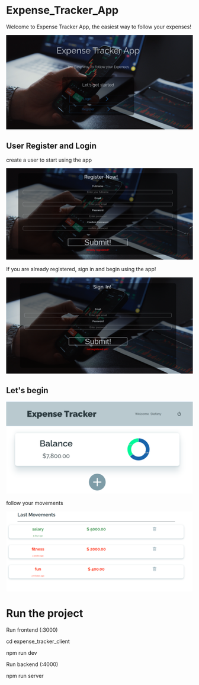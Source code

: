   #                                                        <h1> Expense_Tracker_App </h1>
  
  <p> Welcome to Expense Tracker App, the easiest way to follow your expenses!</p>
  
  ![Expense-Tracker-intro](https://github.com/florMignini/expense_tracker_app/blob/main/public/Expense-Tracker-intro.png)
  
  
  <h2> User Register and Login </h2>
  <p> create a user to start using the app </p>
  
  ![Expense-Tracker-register](https://github.com/florMignini/expense_tracker_app/blob/main/public/Expense-Tracker-register.png)
  
  <p> If you are already registered, sign in and begin using the app! </p>
  
  ![Expense-Tracker-sigIn](https://github.com/florMignini/expense_tracker_app/blob/main/public/Expense-Tracker-signIn.png)
  

  <h2> Let's begin </h2>
  
  ![Expense-Tracker-dashboard](https://github.com/florMignini/expense_tracker_app/blob/main/public/Expense-Tracker-dashboard.png)
  
  
  <p> follow your movements </p>
  
  ![Expense-Tracker-movements](https://github.com/florMignini/expense_tracker_app/blob/main/public/Expense-Tracker-movements.png)

  
  <h1>Run the project</h1>
  
  Run frontend (:3000) 
  
  cd expense_tracker_client
  
  npm run dev

  Run backend (:4000)
  
  npm run server
